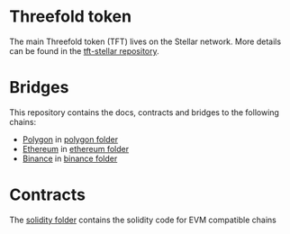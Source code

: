 # Threefold token

The main Threefold token (TFT) lives on the Stellar network. More details can be found in the [tft-stellar repository](https://github.com/threefoldfoundation/tft-stellar).

# Bridges

This repository contains the docs, contracts and bridges to the following chains:

- [Polygon](https://polygon.technology) in [polygon folder](./polygon)
- [Ethereum](https://ethereum.org/en/) in [ethereum folder](./ethereum)
- [Binance](https://www.binance.org/en/smartChain) in [binance folder](./bsc)

# Contracts

The [solidity folder](./solidity) contains the solidity code for EVM compatible chains
